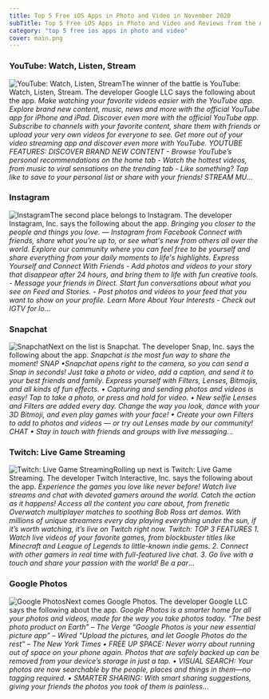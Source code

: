 ```yaml
---
title: Top 5 Free iOS Apps in Photo and Video in November 2020
subTitle: Top 5 Free iOS Apps in Photo and Video and Reviews from the AppStore in November 2020.
category: "top 5 free ios apps in photo and video"
cover: main.png
---
```


### YouTube: Watch, Listen, Stream

![YouTube: Watch, Listen, Stream](https://is4-ssl.mzstatic.com/image/thumb/Purple124/v4/ec/08/59/ec0859e2-df7f-b600-855c-2a85ba665f19/logo_youtube_color-0-0-1x_U007emarketing-0-0-0-6-0-0-sRGB-0-0-0-GLES2_U002c0-512MB-85-220-0-0.png/100x100bb.png)The winner of the battle is YouTube: Watch, Listen, Stream. The developer Google LLC says the following about the app. _Make watching your favorite videos easier with the YouTube app. Explore brand new content, music, news and more with the official YouTube app for iPhone and iPad.  Discover even more with the official YouTube app. Subscribe to channels with your favorite content, share them with friends or upload your very own videos for everyone to see.  Get more out of your video streaming app and discover even more with YouTube.  YOUTUBE FEATURES:  DISCOVER BRAND NEW CONTENT - Browse YouTube’s personal recommendations on the home tab - Watch the hottest videos, from music to viral sensations on the trending tab - Like something? Tap like to save to your personal list or share with your friends!  STREAM MU_...

### Instagram

![Instagram](https://is4-ssl.mzstatic.com/image/thumb/Purple124/v4/d5/76/7c/d5767c91-c0ce-8859-8800-1b1a41d4382d/Prod-0-0-1x_U007emarketing-0-0-0-7-0-0-sRGB-0-0-0-GLES2_U002c0-512MB-85-220-0-0.png/100x100bb.png)The second place belongs to Instagram. The developer Instagram, Inc. says the following about the app. _Bringing you closer to the people and things you love. — Instagram from Facebook  Connect with friends, share what you’re up to, or see what's new from others all over the world. Explore our community where you can feel free to be yourself and share everything from your daily moments to life's highlights.  Express Yourself and Connect With Friends  - Add photos and videos to your story that disappear after 24 hours, and bring them to life with fun creative tools. - Message your friends in Direct. Start fun conversations about what you see on Feed and Stories. - Post photos and videos to your feed that you want to show on your profile.  Learn More About Your Interests  - Check out IGTV for lo_...

### Snapchat

![Snapchat](https://is1-ssl.mzstatic.com/image/thumb/Purple124/v4/9a/71/a3/9a71a377-4132-d500-ced9-e7b253c2e03c/AppIcon-0-1x_U007emarketing-0-5-0-0-85-220.png/100x100bb.png)Next on the list is Snapchat. The developer Snap, Inc. says the following about the app. _Snapchat is the most fun way to share the moment!  SNAP •Snapchat opens right to the camera, so you can send a Snap in seconds! Just take a photo or video, add a caption, and send it to your best friends and family. Express yourself with Filters, Lenses, Bitmojis, and all kinds of fun effects. • Capturing and sending photos and videos is easy! Tap to take a photo, or press and hold for video. • New selfie Lenses and Filters are added every day. Change the way you look, dance with your 3D Bitmoji, and even play games with your face! • Create your own Filters to add to photos and videos — or try out Lenses made by our community!  CHAT • Stay in touch with friends and groups with live messaging_...

### Twitch: Live Game Streaming

![Twitch: Live Game Streaming](https://is5-ssl.mzstatic.com/image/thumb/Purple124/v4/61/bf/f2/61bff21d-b8c7-a4f2-ef49-9211e0f20355/TwitchAppIcon-0-0-1x_U007emarketing-0-0-0-7-0-0-sRGB-0-0-0-GLES2_U002c0-512MB-85-220-0-0.png/100x100bb.png)Rolling up next is Twitch: Live Game Streaming. The developer Twitch Interactive, Inc. says the following about the app. _Experience the games you love like never before! Watch live streams and chat with devoted gamers around the world.  Catch the action as it happens! Access all the content you care about, from frenetic Overwatch multiplayer matches to soothing Bob Ross art demos. With millions of unique streamers every day playing everything under the sun, if it’s worth watching, it’s live on Twitch right now.  Twitch: TOP 3 FEATURES  1. Watch live videos of your favorite games, from blockbuster titles like Minecraft and League of Legends to little-known indie gems.  2. Connect with other gamers in real time with full-featured live chat. 3. Go live with a touch and share your passion with the world!  Be a par_...

### Google Photos

![Google Photos](https://is5-ssl.mzstatic.com/image/thumb/Purple114/v4/53/71/45/53714501-70fc-c40e-16bd-8eaa9fb523b7/logo_photos_color-0-0-1x_U007emarketing-0-0-0-6-0-0-sRGB-0-0-0-GLES2_U002c0-512MB-85-220-0-0.png/100x100bb.png)Next comes Google Photos. The developer Google LLC says the following about the app. _Google Photos is a smarter home for all your photos and videos, made for the way you take photos today.  “The best photo product on Earth” – The Verge “Google Photos is your new essential picture app” – Wired “Upload the pictures, and let Google Photos do the rest” – The New York Times  • FREE UP SPACE: Never worry about running out of space on your phone again. Photos that are safely backed up can be removed from your device’s storage in just a tap.  • VISUAL SEARCH: Your photos are now searchable by the people, places and things in them—no tagging required.  • SMARTER SHARING: With smart sharing suggestions, giving your friends the photos you took of them is painless_...

